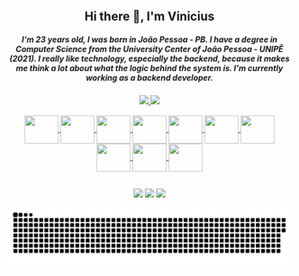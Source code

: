 <div  align="center">
  <h2> Hi there 👋, I'm Vinicius </h2>
  <h5>I'm 23 years old, I was born in João Pessoa - PB. I have a degree in Computer Science from the University Center of João Pessoa - UNIPÊ (2021). I really like technology, especially the backend, because it makes me think a lot about what the logic behind the system is. I'm currently working as a backend developer.<h5>
</div>

<div align="center">
  <a href="https://github.com/viniciius083">
  <img height="175em" src="https://github-readme-stats.vercel.app/api?username=viniciius083&show_icons=true&theme=tokyonight&include_all_commits=true&count_private=true"/>
  <img  height="175em" src="https://github-readme-stats.vercel.app/api/top-langs/?username=viniciius083&layout=compact&langs_count=7&theme=tokyonight"/>
</div>

<div style="display: inline_block" align="center"><br>
  <img align="center" height="50" width="60" src="https://cdn.jsdelivr.net/gh/devicons/devicon/icons/java/java-original-wordmark.svg">
  <img align="center" height="50" width="60" src="https://cdn.jsdelivr.net/gh/devicons/devicon/icons/nodejs/nodejs-original.svg">
  <img align="center" height="50" width="60" src="https://cdn.jsdelivr.net/gh/devicons/devicon/icons/python/python-original-wordmark.svg">
  <img align="center" height="50" width="60" src="https://cdn.jsdelivr.net/gh/devicons/devicon/icons/mysql/mysql-original.svg">
  <img align="center" height="50" width="60" src="https://cdn.jsdelivr.net/gh/devicons/devicon/icons/mongodb/mongodb-original.svg">
  <img align="center" height="50" width="60"  src="https://cdn.jsdelivr.net/gh/devicons/devicon/icons/docker/docker-original.svg" />
  <img align="center" height="50" width="60" src="https://cdn.jsdelivr.net/gh/devicons/devicon/icons/html5/html5-original.svg">
  <img align="center" height="50" width="60" src="https://cdn.jsdelivr.net/gh/devicons/devicon/icons/css3/css3-original.svg">
  <img align="center" height="50" width="60" src="https://cdn.jsdelivr.net/gh/devicons/devicon/icons/react/react-original.svg">
  <img align="center" height="50" width="60" src="https://cdn.jsdelivr.net/gh/devicons/devicon/icons/git/git-original.svg" />
</div>

##

<div style="display: inline_block" align="center"> 
  <a align="center" href="https://instagram.com/viniciius83" target="_blank"><img src="https://img.shields.io/badge/-Instagram-%23E4405F?style=for-the-badge&logo=instagram&logoColor=white" target="_blank"></a>
  <a href = "mailto:viniciius83@gmail.com"><img src="https://img.shields.io/badge/-Gmail-%23333?style=for-the-badge&logo=gmail&logoColor=white" target="_blank"></a>
  <a href="https://www.linkedin.com/in/vinicius-freitas-do-nascimento-b6a891149/" target="_blank"><img src="https://img.shields.io/badge/-LinkedIn-%230077B5?style=for-the-badge&logo=linkedin&logoColor=white" target="_blank"></a> 
  
  ![Snake animation](https://github.com/viniciius083/viniciius083/blob/output/github-contribution-grid-snake.svg)
</div>
